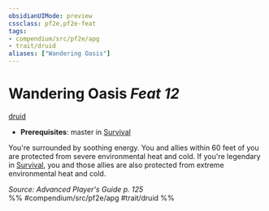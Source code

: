 ```yaml
---
obsidianUIMode: preview
cssclass: pf2e,pf2e-feat
tags:
- compendium/src/pf2e/apg
- trait/druid
aliases: ["Wandering Oasis"]
---
```

# Wandering Oasis  *Feat 12*  
[druid](rules/traits/druid.md "Druid Class Trait")  

- **Prerequisites**: master in [Survival](compendium/skills.md#Survival)

You're surrounded by soothing energy. You and allies within 60 feet of you are protected from severe environmental heat and cold. If you're legendary in [Survival](compendium/skills.md#Survival), you and those allies are also protected from extreme environmental heat and cold.

*Source: Advanced Player's Guide p. 125*  
%% #compendium/src/pf2e/apg #trait/druid %%